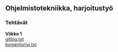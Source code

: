 ## Ohjelmistotekniikka, harjoitustyö
### Tehtävät
**Viikko 1**  
[gitlog.txt](https://github.com/ilkkaluu/ot-harjoitustyo/blob/master/laskarit/viikko1/gitlog.txt)  
[komentorivi.txt](https://github.com/ilkkaluu/ot-harjoitustyo/blob/master/laskarit/viikko1/komentorivi.txt)  
